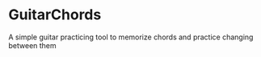 # GuitarChords
A simple guitar practicing tool to memorize chords and practice changing between them
